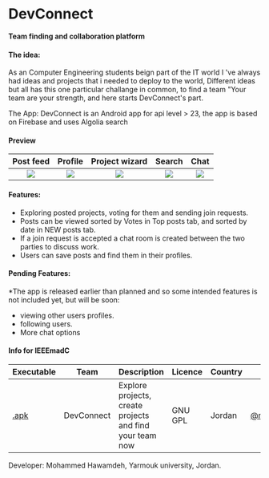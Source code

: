 # DevConnect
 
**Team finding and collaboration platform**

#### The idea:

As an Computer Engineering students beign part of the IT world I 've always had ideas and projects that i needed to deploy to the world, Different ideas but all has this one particular challange in common, to find a team "Your team are your strength, and here starts DevConnect's part.

The App: DevConnect is an Android app for api level > 23, the app is based on Firebase and uses Algolia search

#### Preview

 Post feed             |  Profile             |  Project wizard             |  Search             |  Chat
:-------------------------:|:-------------------------:|:-------------------------:|:-------------------------:|:-------------------------:
![](https://raw.githubusercontent.com/moehawamdeh/DevConnect/master/screenshots/feed.png)  |  ![](https://github.com/moehawamdeh/DevConnect/blob/master/screenshots/profile.png)  |  ![](https://github.com/moehawamdeh/DevConnect/blob/master/screenshots/create-3.png)  |  ![](https://github.com/moehawamdeh/DevConnect/blob/master/screenshots/search.png)  |  ![](https://github.com/moehawamdeh/DevConnect/blob/master/screenshots/chat.png)
 
 
#### Features:

- Exploring posted projects, voting for them and sending join requests.
- Posts can be viewed sorted by Votes in Top posts tab, and sorted by date in NEW posts tab.
- If a join request is accepted a chat room is created between the two parties to discuss work.
- Users can save posts and find them in their profiles.

#### Pending Features:

*The app is released earlier than planned and so some intended features is not included yet, but will be soon:
- viewing other users profiles.
- following users.
- More chat options

#### Info for IEEEmadC

| Executable  | Team | Description	|Licence	|Country	|Author|
| ------------- | ------------- | ------------------------------------- | ------------- | ------------- | ------------- |
|[.apk](https://github.com/moehawamdeh/DevConnect/raw/master/release/app-release.apk)|DevConnect|Explore projects, create projects and find your team now|GNU GPL|Jordan|[@moehawamdeh](https://github.com/moehawamdeh)|

Developer: Mohammed Hawamdeh, Yarmouk university, Jordan.
